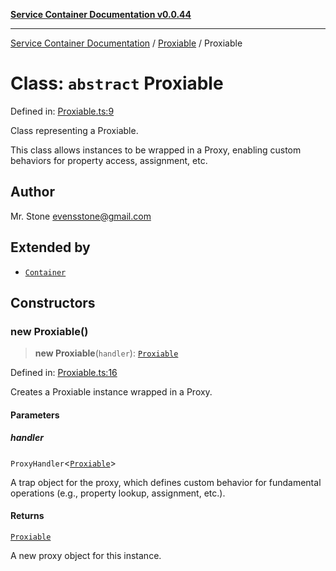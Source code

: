 [**Service Container Documentation v0.0.44**](../../README.md)

***

[Service Container Documentation](../../modules.md) / [Proxiable](../README.md) / Proxiable

# Class: `abstract` Proxiable

Defined in: [Proxiable.ts:9](https://github.com/stonemjs/service-container/blob/f185bc5ddd118b5cfccf9a2fc8d4c58e494e2e00/src/Proxiable.ts#L9)

Class representing a Proxiable.

This class allows instances to be wrapped in a Proxy, enabling custom behaviors for property access, assignment, etc.

## Author

Mr. Stone <evensstone@gmail.com>

## Extended by

- [`Container`](../../Container/classes/Container.md)

## Constructors

### new Proxiable()

> **new Proxiable**(`handler`): [`Proxiable`](Proxiable.md)

Defined in: [Proxiable.ts:16](https://github.com/stonemjs/service-container/blob/f185bc5ddd118b5cfccf9a2fc8d4c58e494e2e00/src/Proxiable.ts#L16)

Creates a Proxiable instance wrapped in a Proxy.

#### Parameters

##### handler

`ProxyHandler`\<[`Proxiable`](Proxiable.md)\>

A trap object for the proxy, which defines custom behavior for fundamental operations (e.g., property lookup, assignment, etc.).

#### Returns

[`Proxiable`](Proxiable.md)

A new proxy object for this instance.
